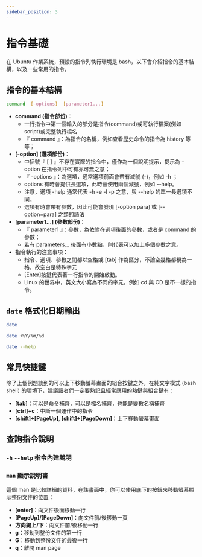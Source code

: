 ```yaml
---
sidebar_position: 3
---
```


# 指令基礎

在 Ubuntu 作業系統，預設的指令列執行環境是 bash，以下會介紹指令的基本結構，以及一些常用的指令。

## 指令的基本結構

```bash
command  [-options]  [parameter1...]
```

- **command (指令部份)**：
    - 一行指令中第一個輸入的部分是指令(command)或可執行檔案(例如script)或完整執行檔名
    - 『 command 』：為指令的名稱，例如查看歷史命令的指令為 history 等等；
- **[-option] (選項部份)**：
    - 中括號『 [ ] 』不存在實際的指令中，僅作為一個說明提示，提示為 -option 在指令列中可有亦可無之意；
    - 『 -options 』：為選項，通常選項前面會帶有減號 (-)，例如 -h ；
    - options 有時會提供長選項，此時會使用兩個減號，例如 --help。
    - 注意，選項 -help 通常代表 -h -e -l -p 之意，與 --help 的單一長選項不同。
    - 選項有時會帶有參數，因此可能會發現 [-option para] 或 [--option=para] 之類的語法
- **[parameter1...] (參數部份)**：
    - 『 parameter1 』：參數，為依附在選項後面的參數，或者是 command 的參數；
    - 若有 parameters... 後面有小數點，則代表可以加上多個參數之意。
- 指令執行的注意事項：
    - 指令、選項、參數之間都以空格或 [tab] 作為區分，不論空幾格都視為一格，故空白是特殊字元
    - [Enter]按鍵代表著一行指令的開始啟動。
    - Linux 的世界中，英文大小寫為不同的字元，例如 cd 與 CD 是不一樣的指令。

## `date` 格式化日期輸出

```bash
date
```

```bash
date +%Y/%m/%d
```

```bash
date --help
```

## 常見快捷鍵

除了上個例題談到的可以上下移動螢幕畫面的組合按鍵之外，在純文字模式 (bash shell) 的環境下，建議讀者們一定要熟記且經常應用的熱鍵與組合鍵有：

- **[tab]**：可以是命令補齊，可以是檔名補齊，也能是變數名稱補齊
- **[ctrl]+c**：中斷一個運作中的指令
- **[shift]+[PageUp]**, **[shift]+[PageDown]**：上下移動螢幕畫面

## 查詢指令說明

### `-h` `--help` 指令內建說明

### `man` 顯示說明書

這個 man 是比較詳細的資料，在該畫面中，你可以使用底下的按鈕來移動螢幕顯示整份文件的位置：

- **[enter]**：向文件後面移動一行
- **[PageUp]/[PageDown]**：向文件前/後移動一頁
- **方向鍵上/下**：向文件前/後移動一行
- **g**：移動到整份文件的第一行
- **G**：移動到整份文件的最後一行
- **q**：離開 man page
